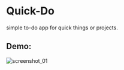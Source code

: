 # Quick-Do
simple to-do app for quick things or projects.

## Demo:

![screenshot_01]("https://github.com/N3dal/Quick-Do/assets/screenshot_01.png")